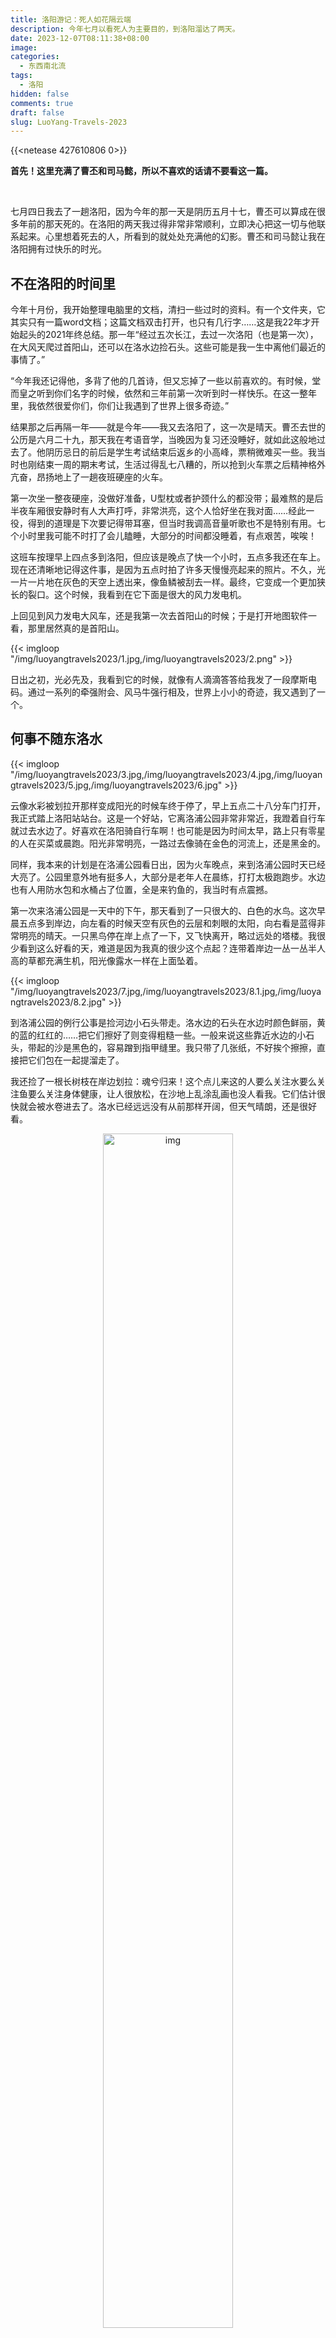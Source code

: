 ```yaml
---
title: 洛阳游记：死人如花隔云端
description: 今年七月以看死人为主要目的，到洛阳溜达了两天。
date: 2023-12-07T08:11:38+08:00
image: 
categories: 
  - 东西南北流
tags:
  - 洛阳
hidden: false
comments: true
draft: false
slug: LuoYang-Travels-2023
---
```

{{<netease 427610806 0>}}

**首先！这里充满了曹丕和司马懿，所以不喜欢的话请不要看这一篇。**

&nbsp;

七月四日我去了一趟洛阳，因为今年的那一天是阴历五月十七，曹丕可以算成在很多年前的那天死的。在洛阳的两天我过得非常非常顺利，立即决心把这一切与他联系起来。心里想着死去的人，所看到的就处处充满他的幻影。曹丕和司马懿让我在洛阳拥有过快乐的时光。

## 不在洛阳的时间里

今年十月份，我开始整理电脑里的文档，清扫一些过时的资料。有一个文件夹，它其实只有一篇word文档；这篇文档双击打开，也只有几行字……这是我22年才开始起头的2021年终总结。那一年“经过五次长江，去过一次洛阳（也是第一次），在大风天爬过首阳山，还可以在洛水边捡石头。这些可能是我一生中离他们最近的事情了。”

“今年我还记得他，多背了他的几首诗，但又忘掉了一些以前喜欢的。有时候，堂而皇之听到你们名字的时候，依然和三年前第一次听到时一样快乐。在这一整年里，我依然很爱你们，你们让我遇到了世界上很多奇迹。”

结果那之后再隔一年——就是今年——我又去洛阳了，这一次是晴天。曹丕去世的公历是六月二十九，那天我在考语音学，当晚因为复习还没睡好，就如此这般地过去了。他阴历忌日的前后是学生考试结束后返乡的小高峰，票稍微难买一些。我当时也刚结束一周的期末考试，生活过得乱七八糟的，所以抢到火车票之后精神格外亢奋，昂扬地上了一趟夜班硬座的火车。

第一次坐一整夜硬座，没做好准备，U型枕或者护颈什么的都没带；最难熬的是后半夜车厢很安静时有人大声打呼，非常洪亮，这个人恰好坐在我对面……经此一役，得到的道理是下次要记得带耳塞，但当时我调高音量听歌也不是特别有用。七个小时里我可能不时打了会儿瞌睡，大部分的时间都没睡着，有点艰苦，唉唉！

这班车按理早上四点多到洛阳，但应该是晚点了快一个小时，五点多我还在车上。现在还清晰地记得这件事，是因为五点时拍了许多天慢慢亮起来的照片。不久，光一片一片地在灰色的天空上透出来，像鱼鳞被刮去一样。最终，它变成一个更加狭长的裂口。这个时候，我看到在它下面是很大的风力发电机。

上回见到风力发电大风车，还是我第一次去首阳山的时候；于是打开地图软件一看，那里居然真的是首阳山。

{{< imgloop "/img/luoyangtravels2023/1.jpg,/img/luoyangtravels2023/2.png" >}}

日出之初，光必先及，我看到它的时候，就像有人滴滴答答给我发了一段摩斯电码。通过一系列的牵强附会、风马牛强行相及，世界上小小的奇迹，我又遇到了一个。

## 何事不随东洛水

{{< imgloop "/img/luoyangtravels2023/3.jpg,/img/luoyangtravels2023/4.jpg,/img/luoyangtravels2023/5.jpg,/img/luoyangtravels2023/6.jpg" >}}

云像水彩被划拉开那样变成阳光的时候车终于停了，早上五点二十八分车门打开，我正式踏上洛阳站站台。这是一个好站，它离洛浦公园非常非常近，我蹬着自行车就过去水边了。好喜欢在洛阳骑自行车啊！也可能是因为时间太早，路上只有零星的人在买菜或晨跑。阳光非常明亮，一路过去像骑在金色的河流上，还是黑金的。

同样，我本来的计划是在洛浦公园看日出，因为火车晚点，来到洛浦公园时天已经大亮了。公园里意外地有挺多人，大部分是老年人在晨练，打打太极跑跑步。水边也有人用防水包和水桶占了位置，全是来钓鱼的，我当时有点震撼。

第一次来洛浦公园是一天中的下午，那天看到了一只很大的、白色的水鸟。这次早晨五点多到岸边，向左看的时候天空有灰色的云层和刺眼的太阳，向右看是蓝得非常明亮的晴天。一只黑鸟停在岸上点了一下，又飞快离开，略过远处的塔楼。我很少看到这么好看的天，难道是因为我真的很少这个点起？连带着岸边一丛一丛半人高的草都充满生机，阳光像露水一样在上面坠着。

{{< imgloop "/img/luoyangtravels2023/7.jpg,/img/luoyangtravels2023/8.1.jpg,/img/luoyangtravels2023/8.2.jpg" >}}

到洛浦公园的例行公事是捡河边小石头带走。洛水边的石头在水边时颜色鲜丽，黄的蓝的红红的……把它们擦好了则变得粗糙一些。一般来说这些靠近水边的小石头，带起的沙是黑色的，容易蹭到指甲缝里。我只带了几张纸，不好挨个擦擦，直接把它们包在一起提溜走了。

我还捡了一根长树枝在岸边划拉：魂兮归来！这个点儿来这的人要么关注水要么关注鱼要么关注身体健康，让人很放松，在沙地上乱涂乱画也没人看我。它们估计很快就会被水卷进去了。洛水已经远远没有从前那样开阔，但天气晴朗，还是很好看。

<center>
    <figure>
        <img src="/img/luoyangtravels2023/9.jpg" alt="img" style="width:70%;">
    </figure>
</center>

## 洛阳博物馆

之后我去吃了，**南关小碗牛肉汤**！这家店和公园距离不远，牛肉汤上浮起的辣油很香，配的饼丝一块钱能买满满一塑料碗，我往汤里填了两次还没有泡完。这里盐要自己加，我加了三次……怎么回事，我真的口味太重了吗。总之这一顿吃得很幸福，早上就是要吃汤汤水水啊，我们北方真好！还喝了海碧，绿色玻璃瓶，水蜜桃味的，只要两块钱。

依然，本来计划天蒙蒙亮就来这里喝头汤，当然是又不成行，不过六七点的汤依然有滋味。

这样以后，同样蹬自行车一路骑到洛阳博物馆，离开馆时间还有二十多分钟，正好排队去了。排队的过程中拍了很多张门口高高的柱子，那个上面有小龙顶球。

<center>
    <figure>
        <img src="/img/luoyangtravels2023/13.jpg" alt="img" style="width:40%;">
    </figure>
</center>

七月，洛阳博物馆开放了许多展览！**考·古：汉魏洛阳城遗址考古六十年图片展**讲了一点洛阳宫，文帝黄初元年冬十二月初营，二年筑陵云台，三年穿灵芝池，五年穿天渊池，七年筑九华台。展览主要的内容应当是有关北魏时期遗址的发掘，有一些太极殿的图片，看上去比我想象得更大一点。有关它的勘察发掘工作差不多进行了三年，或更长时间。

洛阳城遗址的俯瞰图也很好看，从铜驼街、阖闾门到太极殿，十分笔直的一条路，可以想见它当时严肃的样子。可惜这次依然没抽出时间去实地看看，下次一定。

**“其宁惟永”北魏洛阳永宁寺特展**，著名的泥塑佛面被移过去了，比它单独摆在珍宝馆更好看……旁边展柜我记得是其他塑像残片，残缺的耳朵、服装立像、剩下四根指头的手势。我很喜欢这一块，纹路像山，凝而不滞的动态像云，而它勾画的是一件轻盈的衣服；这件衣服又是用石头雕刻而成的。立像残片的姿态行云流水，确实是褒衣博带，翩若惊鸿。

<gallery>
    <img src="/img/luoyangtravels2023/35.jpg" alt="img">
    <img src="/img/luoyangtravels2023/36.jpg" alt="img">
    <img src="/img/luoyangtravels2023/37.jpg" alt="img">
    <img src="/img/luoyangtravels2023/38.jpg" alt="img">
    <img src="/img/luoyangtravels2023/14.jpg" alt="img">
    <img src="/img/luoyangtravels2023/39.jpg" alt="img">
</gallery>

特展的主体是永宁寺，我觉得布置得很好，像我这样对它只有浮光掠影印象的人都看得很愉快。左右两侧有一些浮雕残像和带伤的佛头，后面的墙上图文并茂来介绍永宁寺，先写发掘时间，再放现场图片，最下列竖排文字从右到左，引《洛阳伽蓝记》。“南门楼三重，通三阁道，去地二十丈，形制似今端门。图以云气，画彩仙灵，绮钱青锁，辉赫丽华。拱门有四力士，四狮子。饰以金银，加之珠玉，庄严焕炳，世所未闻。”配的是发掘木塔塔基时的全景。至于展览的佛头，虽然有所残缺，但看眉骨、唇形，觉得很温厚。眼型细而上挑，看起来要笑的样子。

墙上还放着古籍的复印件。一看，正好翻到的是我很喜欢（也是为数不多我看过）的一段：
{{< quote >}}
浮图有九级，角角皆悬金铎，合上下有一百三十铎。浮图有四面，面有三户六窗，并皆朱漆。扉上有五行金铃，合有五千四百枚。复有金环铺首，殚土木之功，穷造形之巧，佛事精妙，不可思议。绣柱金铺，骇人心目。至于高风永夜，宝铎和鸣，铿锵之声，闻及十馀里。”
{{< /quote >}}
因为它在卷一，位置相当靠前，所以被我在半途而废之前读到了。去年看《吉祥纹莲花楼》的时候我就在把这一段代进去（啊？）。据这一段，特展里还放了《洛阳·绝响》，“雷电霰雪，浴火倾覆”。《洛阳伽蓝记》继续写，浮图永熙三年二月为火所烧，之后有人见其于海中，光明照耀，俨然如新。走到后面，有学者复原永宁寺塔的微缩模型，漆了红色。

展览介绍里写，永宁寺塔基遗址被龚崧林误称为汉质帝静陵，给它在南侧立碑……又见面了，上次见龚老师还是在青菜冢给人家立碑叫高原陵……

最后，还看到了里坊推测复原图。最下是洛水伊水，铜驼大街在图的中轴，图里包括辟雍、太学、白马寺。我坐城际公交路过白马寺的时候，觉得从那一站下，走到汉魏洛阳城遗址都好远好远，这么一想，它真的好大啊……按复原图指示，沿着铜驼大街朝内城的方向一直向北，就能到邙山。

<center>
    <figure>
        <img src="/img/luoyangtravels2023/15.png" alt="img" style="width:80%;">
    </figure>
</center>

再去**珍宝馆**。我又来拍白玉杯，真的特别特别好看，打光照得杯口有一圈亮白的玉色。~~说起来海胆送我的手链也是和田玉珠串起来的，又给我蹭到了~~。当时人不是很多，翻出来本子想画一下留个纪念，手抖抖地一直在给杯口加高，试不出这种比例。按展柜的斜方侧着拍，能拍到它在后面映出一个清晰的影子，遥相呼应，非常美丽。我在洛博流连忘返，知识没怎么学到，但跑了三层楼集章。章上的白玉杯果然比我画的要好看很多，心满意足地盖了三回，一戳一个正中央。“白画骑羊儿一”、血珀骑羊俑也好看，小小的一个被托起来，能看到羊和儿童头上被勾出来毛发的痕迹。旁边的介绍写出土于西朱村曹魏大墓，我记得是曹淑的墓。其他的是唐三彩……对不起……我真的一点也不懂，就是好好看啊。
{{< imgloop "/img/luoyangtravels2023/16.png,/img/luoyangtravels2023/17.jpg,/img/luoyangtravels2023/18.png" >}}
想起来上回到洛阳，也来洛博，跟着玄玄到处乱逛，看到好多有意思的东西，记得还有出土的火锅。逛到后边，有一个地方放关于洛阳牡丹的宣传片，最后打出了大大的“这里是洛阳”。第一次看到的时候已经错过画面，又等了一轮才拍到这五个字，玄玄咔的一下照下来了。

## 古墓博物馆

其实我洛博逛得很快，因为和弦弦约好了在古墓博物馆见面！我和弦弦认识快五年了，一个在南京一个在北京，结果一个坐火车一个坐飞机，第一次碰面就在洛阳。弦弦戴葡萄耳坠，像云一样一下出现在我面前，特别美丽！古墓博物馆和洛阳博物馆适合挨着逛，展板开头介绍西朱村曹魏大墓，后面就是一个大大的“曹淑”，这回我真记住了……展板上写，西朱村这座是高等级的曹魏大墓。“经考证，墓主人是魏明帝曹叡的爱女平原懿公主曹淑和甄璜的合葬墓，曹淑于太和六年（公元232年）夭折后与甄皇后逝去的从孙甄璜合葬。”写到这里又去查了资料，银鸠车、骑羊儿，“年五岁有鸠车之乐，七岁有竹马之欢。”

高平陵似乎就在这旁边。

展板上还列出了金村出土的文物，有些龙形玉饰光看图片就能看出来它的工巧，更繁丽于白玉杯。旁边就是曹魏帝陵介绍，“曹魏改制称帝都洛46年，历五帝，陵墓均在洛阳，其中魏文帝曹丕葬首阳山。”下边首位列出正始八年墓，右边放了一张大大的白玉杯，介绍说它筒身直腹，圆型高足，通体光素洁白无纹，守拙抱朴。说得真好，我就在这里快乐地摘抄。

众所周知，古墓博物馆里可以真的看墓；我不知道的是原来这些墓里就有正始八年墓。按介绍讲，它的形制是横穴多室墓，矮身钻进里面可以看到里面剩余的陶器。这里墓群横跨的时间很长，越往后走，墓的壁画绘制、窗户图案都越加精美，砖上都雕了瓶插牡丹、莲花蔓草。但我走马观花，和弦弦两个人一路感叹那边窗户雕得好看、这个墓顶砌得规整；这个陪葬品有意思，可惜我推不搞这一套。因为集章的缘故，又花钱买了两套盖章专用的卡片。结果我一路上越走越困，到后面盖章机大多是弦弦帮我发现的。下次再来古墓博物馆，我决定精神养足，留心一些，（多记点简介抄上来）。

喜欢曹丕的人来逛古墓博物馆也会很快乐。进门时抬头就有一块电子大屏，很大的一个圈盖在邙山上，写“文帝首阳陵”；中间有一段休息的空间，墙面上贴着《文帝纪》：“夫葬也者，藏也，欲人之不得见也。……故吾营此丘墟不食之地，欲使易代之后不知其处。”曹丕死后，找不到人，找不到墓，更无所谓随葬物品。关于他的文字还在这里，一千年不被磨损。光明照耀，俨然如新；俄然雾起，遂隐入世界中去了。

<center>
    <figure>
        <img src="/img/luoyangtravels2023/19.png" alt="img" style="width:50%;">
    </figure>
</center>

## 是我推葬北邙山
{{< imgloop "/img/luoyangtravels2023/20.jpg,/img/luoyangtravels2023/21.png" >}}
何事不随东洛水，是我推葬北邙山！

走出古墓博物馆时我已经困得两只眼睛只能睁开一边，被弦弦拖上出租车，一路睡到了偃师。到宾馆后点了两杯古茗的芝士葡萄，收拾好东西又缓过来了。有了上次的经验，这回打出租直接到首阳山森林公园的西门，下车就能掏出明信片跟门口对上景。虽然当时已经是晚上六点半，但阳光依然很亮，蓝天澄澈。又因为时间不早，天气不热，非常适合上山。

隔了两年，西门的绿化比之前来时好了许多；也可能是夏天的原因，草木葱茏，一层叠着一层。进到西门，顺着修好的路闷头向上走，侧身一看，周围的山果然都比这座要矮，能够一直望见远处的发电厂。这时日头西斜，风力发电机排列到很远的山上，扇叶慢慢转着。而所有植物都朝着太阳那边轻轻抖动，叶片上一点一点的金光。邙山绿得旺盛，看不到一点黄土的迹象。丘墟不食之地，漫山遍野长出柏树、青草。再往远看，日头西落，但并不暗淡，光芒模糊了一些，像轻幔从地平线掀起一角，要盖过来。

今坟古坟无定主，按照旅行攻略，我和弦弦依然走土路到舜帝庙旁边的小亭子歇去了。亭子原本大概是因为伯夷叔齐修建的，那里视野很好，环着绕了一圈，三面都能看到山脚的风景。偃师这里的房子起高的少，我喜欢沿来时路的方向看，没有建筑，只是浅浅的丘陵，被距离一抹更像平原。近处浓绿，远处边角就暗起来，变得有些虚了。

首阳山西门这边开发痕迹不重，景色和谐，山上像是只有草木枯荣；水瞬息万变，更替不留痕迹，但河流恒常。二者相对来讲都比寻常事物不朽。先去洛浦公园、再来首阳山，最喜欢这两个地方，是因为它们可能许多年来显得变化不大，他以前也见到过。或者以前这里更加荒凉，他也上来，四面一望，昔日内城可以尽收眼底。

现在全部都了无痕迹。全是猜测、全是构想，而死人如花隔云端，全部看不真切。想到这里，觉得一切只是虚空。

但天气晴好，日出先照，没人能不喜欢首阳山。

他死以后，丧葬按生前所言置办，他觉得哪里最好、对哪里最满意，这回就能躺到那去。所有山啊河啊的，都被笼罩在一个人的灭顶之灾中。然后山该怎么长怎么长，河该怎么流怎么流。

网上有人说找到了首阳陵更具体的位置，看视频和图片，说在油菜花田旁边，大概是一道竖开的深口，另一侧已经层层压下来坍塌了。我没有试着去找，主要是自己懒，觉得即使走对路，附近都是构树，也很不方便。加上《营寿陵诏》，就更顺水推舟。能感觉出来哪里是南麓，已经很了不起了，不必深究！

那我来干什么的呢。我背了一书包的谷子拍照。首阳山，是我的，谷美……
{{< imgloop "/img/luoyangtravels2023/22.png,/img/luoyangtravels2023/23.png,/img/luoyangtravels2023/25.png,/img/luoyangtravels2023/24.png" >}}
弦弦带了jellycat的葡萄串串，我带了一堆徽章亚克力，摆摊一样把它们铺开。太阳快要隐没在山群后面，天蓝得更浓，最下泛着橙光。我们举着东西向天拍，拍得不知今夕何夕。这就是我们的上供（等等）。

又是因为有弦弦，我才敢走到南门的那条下山路，走了四十分钟！路过几个大风车，发出呜呜的声音，有一点吓人。但没有关系，弦弦一路上和我手拉手放歌听，我好幸福……往下绕的过程中，能看到类似盗洞一样的洞口，并不确定是不是。山的缓坡处，常常有土堆或者黑色的矮矮的石碑，日期都是上世纪的。天色愈暗，抬头已经看不到首阳山峰，暮色四合，就像那种会打开唱歌的莲花蜡烛，一瓣一瓣再闭合回去。到南门口时回头最后看看，一颗白星挂在大风车的边上。
{{< imgloop "/img/luoyangtravels2023/26.jpg,/img/luoyangtravels2023/27.jpg,/img/luoyangtravels2023/28.jpg,/img/luoyangtravels2023/29.png" >}}

## 走马观花

<center>
    <figure>
        <img src="/img/luoyangtravels2023/30.png" alt="img" style="width:80%;">
    </figure>
</center>

第二天倒是过得非常散漫。值得一说的是中午在偃师吃了**首阳山邓记驴肉汤**，惊为天人，是我这两天里最喜欢的一餐。十块钱一碗，可以加五块钱一份的驴白血。我看弦弦买的火烧饼脆脆的样子，也买了十块钱的驴肉火烧，好好吃……驴肉更加耐嚼，汤也很鲜，泡了烧饼吃正好合适。我离开洛阳后对这家店念念不忘，一直很想定那种景观蛋糕，做个首阳山，然后再把这个驴肉汤店的招牌加上（你等一下）。

送完弦弦上火车，我就一个人在洛阳城区走马观花地溜达。路过建安街，又路过邙山公墓的招牌，先是到**丽景门**转悠，跑了几家店铺盖章，镇捣蛋、慢递邮局之类的，其中有很好看的白玉杯和青龙白虎瓦当图。看到喜欢的明信片也买了几张，后来寄出去给朋友们了。一路逛下来，买到两个木质冰箱贴，分别画洛浦秋风和邙山远眺，山上面还有亭子。最后路过司马水席楼，已经想好点什么了，下次来我要吃牡丹燕菜和连汤肉片！

在洛阳城区坐公交车体验良好，因为路过很多景点。往**龙门石窟**走的去程，依次路过明堂天堂、应天门、洛阳城国家遗址公园、隋唐洛阳城遗址公园。好大的一个应天门，我悄悄拿手机拍，旁边坐的老爷爷气定神闲地看着它。真的到龙门石窟时，天又黑了，已经不能再入场，我只好到商品街转悠。一转悠又开始盖章，三十多个依次排开，我挑喜欢的盖，盖得纸上层层叠叠的。这些需要消费，我买了四神图的金属冰箱贴，也喜欢。

<center>
    <figure>
        <img src="/img/luoyangtravels2023/31.jpg" alt="img" style="width:80%;">
    </figure>
</center>

再坐公交转回来，明堂、天堂、应天门都亮起灯光，处处围着人，显得辉煌而繁华。街边路灯是牡丹形状，也开起来了。连九龙鼎都是打了灯光，颜色交替变换。两次来洛阳，都没有到这些地方玩，再来的时候想去一下。

晚饭我吃了**十梨香**，记得羊肉炕馍只要十五；又去买了**顾记肉合**，昨天在偃师的时候就一气把猪头肉的、牛肉的都吃过了，第二天想再带点回去。洛阳的食物就是格外对我胃口，肉合的饼薄而硬，里面夹凉拌肉、黄瓜丝，再要点辣椒，六块钱能买到大大一个。在夜车上捧着吃，要用两只手拿住。吃完的时候已经车过了郑州。

当时弦弦也没有睡。弦弦说，我在火车上听洛阳夜雨。我伸手抚你眉上寒霜，无言空相觑；暗火下掌心，错乱纹理。我又想起他们各自的生与死，中心藏之，何日忘之。

二公子们，保佑我逢凶化吉，无成有终。
{{< imgloop "/img/luoyangtravels2023/32.jpg,/img/luoyangtravels2023/33.jpg,/img/luoyangtravels2023/34.jpg" >}}

## 改日看

在曲曲持续不断地鼓励下，我终于写完四个月前发生的事情了，谢谢曲曲！幸好当时留了许多照片，我对着相册打字删删改改。一路翻下来，洛水连着的天那么蓝，首阳山草木摇动，遍野浓绿，值得一去再去。

第二个感想是平时摸鱼写一句两句的嘟嘟挺好，夏天写的东西都被我扔进来这里了！

第三个感想就是原来我还能写，我已经四年没有写了；原来我还喜欢他们。我的人生是一段段的我真喜欢我CP啊，我早该明白。

<center>
    <figure>
        <img src="/img/luoyangtravels2023/50.jpg" alt="图片描述" style="width:70%;">
        <figcaption>写完时买的立牌也到了，给你看梨汁黄桃罐头！</figcaption>
    </figure>
</center>


